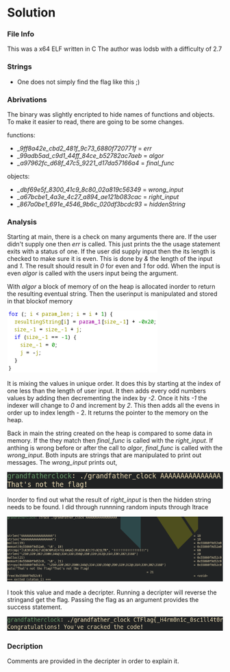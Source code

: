 # Solution

### File Info
This was a x64 ELF written in C
The author was lodsb with a difficulty of 2.7

### Strings
 - One does not simply find the flag like this ;)

### Abrivations
The binary was slightly encripted to hide names of functions and objects. To make it easier to read, there are going to be some changes.

functions:
 - *_9ff8a42e_cbd2_481f_9c73_6880f720771f* = *err*
 - *_99adb5ad_c9d1_44ff_84ce_b52782ac7aeb* = *algor*
 - *_a97962fc_d68f_47c5_9221_d17da57166a4* = *final_func*

objects:
 - *_dbf69e5f_8300_41c9_8c80_02a819c56349* = *wrong_input*
 - *_a67bcbe1_4a3e_4c27_a894_ae121b083cac* = *right_input*
 - *_867a0be1_691e_4546_9b6c_020df3bcdc93* = *hiddenString*

### Analysis

Starting at main, there is a check on many arguments there are. If the user didn't supply one then *err* is called. This just prints the the usage statement exits with a status of one. If the user did supply input then the its length is checked to make sure it is even. This is done by *&* the length of the input and *1*. The result should result in *0* for even and *1* for odd. When the input is even *algor* is called with the users input being the argument.

With *algor* a block of memory of on the heap is allocated inorder to return the resulting eventual string. Then the userinput is manipulated and stored in that blockof memory

![algorithim](https://github.com/VJMumphrey/Crackme-Writeups/blob/main/grandfather_clock/screenshots/algor_pic.png)

It is mixing the values in unique order. It does this by starting at the index of one less than the length of user input. It then adds every odd numbers values by adding then decrementing the index by *-2*. Once it hits *-1* the indexer will change to *0* and increment by *2*. This then adds all the evens in order up to index length - 2. It returns the pointer to the memory on the heap.

Back in main the string created on the heap is compared to some data in memory.
If the they match then *final_func* is called with the *right_input*. If anthing is wrong before or after the call to *algor*, *final_func* is called with the *wrong_input*. Both inputs are strings that are manipulated to print out messages. The *wrong_input* prints out,

![wrongInput](https://github.com/VJMumphrey/Crackme-Writeups/blob/main/grandfather_clock/screenshots/wrongInput_pic.png)

Inorder to find out what the result of *right_input* is then the hidden string needs to be found. I did through runnning random inputs through ltrace

![ltrace](https://github.com/VJMumphrey/Crackme-Writeups/blob/main/grandfather_clock/screenshots/ltrace_pic.png)

I took this value and made a decripter. Running a decripter will reverse the stringand get the flag. Passing the flag as an argument provides the success statement.

![rightInput](https://github.com/VJMumphrey/Crackme-Writeups/blob/main/grandfather_clock/screenshots/rightInput_pic.png)

### Decription
Comments are provided in the decripter in order to explain it.
